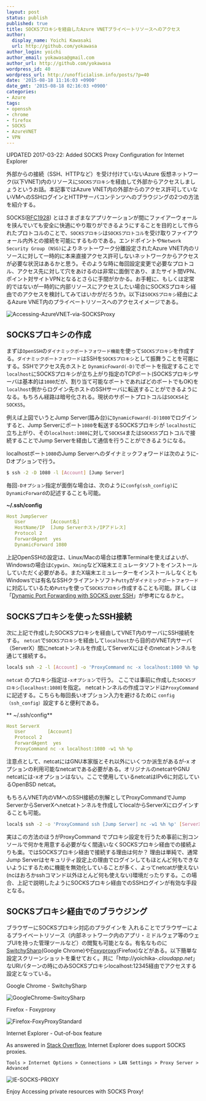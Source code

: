 ```yaml
---
layout: post
status: publish
published: true
title: SOCKSプロキシを経由したAzure VNETプライベートリソースへのアクセス
author:
  display_name: Yoichi Kawasaki
  url: http://github.com/yokawasa
author_login: yoichi
author_email: yokawasa@gmail.com
author_url: http://github.com/yokawasa
wordpress_id: 40
wordpress_url: http://unofficialism.info/posts/?p=40
date: '2015-08-18 11:16:03 +0900'
date_gmt: '2015-08-18 02:16:03 +0900'
categories:
- Azure
tags:
- openssh
- chrome
- firefox
- SOCKS
- AzureVNET
- VPN
---
```


UPDATED 2017-03-22: Added SOCKS Proxy Configuration for Internet Explorer

外部からの接続（SSH、HTTPなど）を受け付けていないAzure 仮想ネットワーク(以下VNET)内のリソースに`SOCKSプロキシ`を経由して外部からアクセスしましょうというお話。本記事ではAzure VNET内の外部からのアクセス許可していないVMへのSSHログインとHTTPサーバコンテンツへのブラウジングの2つの方法を紹介する。

SOCKS([RFC1928](http://www.ietf.org/rfc/rfc1928.txt)) とはさまざまなアプリケーションが間にファイアーウォールを挟んでいても安全に快適にやり取りができるようにすることを目的として作られたプロトコルのことで、`SOCKSプロキシ`は`SOCKSプロトコル`を受け取りファイアウォール内外との接続を可能にするものである。エンドポイントや`Network Security Group (NSG)`によりネットーワーク分離設定されたAzure VNET内のリソースに対して一時的に本来直接アクセス許可しないネットワークからアクセスが必要な状況はあるかと思う。そのような時に毎回設定変更で必要なプロトコル、アクセス先に対して穴をあけるのは非常に面倒であり、またサイト間VPN、ポイント対サイトVPNとなるとさらに手間がかかる。お手軽に、もしくは定常的ではないが一時的に内部リソースにアクセスしたい場合にSOCKSプロキシ経由でのアクセスを検討してみてはいかがだろうか。以下は`SOCKSプロキシ`経由によるAzure VNET内のプライベートリソースへのアクセスイメージである。

![Accessing-AzureVNET-via-SOCKSProxy](https://farm6.staticflickr.com/5759/20658569122_72324d9ed9_c.jpg)

## SOCKSプロキシの作成

まずは`OpenSSH`の`ダイナミックポートフォワード機能`を使って`SOCKSプロキシ`を作成する。`ダイナミックポートフォワード`はSSHを`SOCKSプロキシ`として振舞うことを可能にする。SSHでアクセス先ホストと `DynamicFoward(-D)`でポートを指定することで`localhost`にSOCKSプロキシが立ち上がり指定のTCPポート(SOCKSプロキシサーバは基本的は`1080`だが、割り当て可能なポートであればどのポートでもOK)を`localhost`側からログイン先ホストのSSHサーバに転送することができるようになる。もちろん経路は暗号化される。現状のサポートプロトコルは`SOCKS4`と`SOCKS5`。

例えば上図でいうとJump Server(踏み台)に`DynamicFoward(-D)1080`でログインすると、Jump Serverにポート`1080`を転送するSOCKSプロキシが `localhost`に立ち上がり、その`localhost:1080`に対して`SOCKS4`または`SOCKS5`プロトコルで接続することでJump Serverを経由して通信を行うことができるようになる。

localhostポート`1080`のJump Serverへのダイナミックフォワードは次のように-Dオプションで行う。

```sh
$ ssh -2 -D 1080 -l [Account] [Jump Server]
```

毎回`-Dオプション`指定が面倒な場合は、次のように`confg(ssh_config)`に`DynamicForward`の記述することも可能。

**~/.ssh/config**
```yaml
Host JumpServer
   User         [Account名]
   HostName/IP  [Jump Serverホスト/IPアドレス]
   Protocol 2
   ForwardAgent  yes
   DynamicForward 1080
```

上記OpenSSHの設定は、Linux/Macの場合は標準Terminalを使えばよいが、Windowsの場合は`Cygwin`、`Xming`などX端末エミュレータソフトをインストールしていただく必要がある。またX端末エミュレーターをインストールしなくともWindowsでは有名なSSHクライアントソフト`Putty`が`ダイナミックポートフォワード`に対応しているため`Putty`を使って`SOCKSプロキシ`作成することも可能。詳しくは「[Dynamic Port Forwarding with SOCKS over SSH](http://dimitar.me/dynamic-port-forwarding-with-socks-over-ssh/)」が参考になるかと。

## SOCKSプロキシを使ったSSH接続

次に上記で作成したSOCKSプロキシを経由してVNET内のサーバにSSH接続をする。 `netcat`で`SOCKSプロキシ`を経由して`localhost`から目的のVNET内サーバ（ServerX）間にnetcatトンネルを作成してServerXにはそのnetcatトンネルを通じて接続する。

```sh
local$ ssh -2 -l [Account] -o 'ProxyCommand nc -x localhost:1080 %h %p' [ServerX]
```

`netcat` のプロキシ指定は`-xオプション`で行う。 ここでは事前に作成した`SOCKSプロキシ`(`localhost:1080`)を指定。 netcatトンネルの作成コマンドは`ProxyCommand`に記述する。こちらも毎回長いオプション入力を避けるために `config（ssh_config）`設定すると便利である。


** ~/.ssh/config**
```yaml
Host ServerX
   User        [Account]
   Protocol 2
   ForwardAgent  yes
   ProxyCommand nc -x localhost:1080 -w1 %h %p
```

注意点として、netcatにはGNU本家版とそれ以外にいくつか派生があるが-x オプションの利用可能なnetcatである必要がある。オリジナルのnetcatやGNU netcatには-xオプションはない。ここで使用しているnetcatはIPv6に対応しているOpenBSD netcat。

もちろんVNET内のVMへのSSH接続の別解としてProxyCommandでJump ServerからServerXへnetcatトンネルを作成してlocalからServerXにログインすることも可能。
```sh
local$ ssh -2 -o 'ProxyCommand ssh [Jump Server] nc -w1 %h %p' [ServerX]
```

実はこの方法のほうがProxyCommand でプロキシ設定を行うため事前に別コンソールで何かを用意する必要がなく間違いなくSOCKSプロキシ経由での接続よりも楽。ではSOCKSプロキシ経由で接続する理由は何か？ 理由は単純で、通常Jump Serverはセキュリティ設定上の理由でログインしてもほとんど何もできないようにするために機能を無効化していることが多く、よってnetcatが使えない(ncはおろかsshコマンド以外ほとんど何も使えない)環境だったりする。この場合、上記で説明したようにSOCKSプロキシ経由でのSSHログインが有効な手段となる。

## SOCKSプロキシ経由でのブラウジング

ブラウザーにSOCKSプロキシ対応のプラグインを	入れることでブラウザーによるプライベートリソース（内部ネットワーク内のアプリ・ミドルウェア等のウェブUIを持った管理ツールなど）の閲覧も可能となる。有名なものに[SwitchySharp](http://www.akiyan.com/blog/archives/2012/10/ultimate-chrome-proxy-change-is-switchy-sharp-for-windows-and-osx.html)(Google Chrome)や[Foxyproxy](https://getfoxyproxy.org/sshproxy.html)(Firefox)などがある。以下簡単な設定スクリーンショットを乗せておく。共に「http://yoichika-*.cloudapp.net*」なURIパターンの時にのみSOCKSプロキシlocalhost:12345経由でアクセスする設定となっている。

Google Chrome - SwitchySharp

![GoogleChrome-SwitcySharp](https://farm1.staticflickr.com/718/20049113383_587178705c_c.jpg)

Firefox - Foxyproxy

![Firefox-FoxyProxyStandard](https://farm6.staticflickr.com/5781/20482135210_b770135d92_c.jpg)

Internet Explorer - Out-of-box feature

As answered in [Stack Overflow](http://stackoverflow.com/questions/18375234/enable-socks-4a-5-in-internet-explorer), Internet Explorer does support SOCKS proxies.
```
Tools > Internet Options > Connections > LAN Settings > Proxy Server > Advanced
```
![IE-SOCKS-PROXY](https://c1.staticflickr.com/3/2824/32766799853_46c7abab12_n.jpg)

Enjoy Accessing private resources with SOCKS Proxy!
